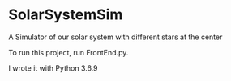 # SolarSystemSim
A Simulator of our solar system with different stars at the center

To run this project, run FrontEnd.py.

I wrote it with Python 3.6.9
